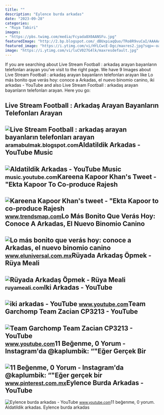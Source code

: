 ```yaml
---
title: ""
description: "Eylence burda arkadas"
date: "2023-09-28"
categories:
- "Ruya Tabiri"
images:
- "https://pbs.twimg.com/media/Fcyada8X0AANSFu.jpg"
featuredImage: "http://2.bp.blogspot.com/_dBUxpiaqQuo/TRo8R9vuCaI/AAAAAAAAAPI/iF7iIPbcz-g/s1600/arkadas_arayan_bayanlarin_telefonlari.jpg"
featured_image: "https://i.ytimg.com/vi/HYLCwcE-Dgc/maxres2.jpg?sqp=-oaymwEoCIAKENAF8quKqQMcGADwAQH4AYwCgALgA4oCDAgAEAEYRSBHKGUwDw==&amp;rs=AOn4CLC_ulBvmvqa2cf2uT56Qfk3FCYaDA"
image: "https://i.ytimg.com/vi/luCV027G4lk/maxresdefault.jpg"
---
```


If you are searching about Live Stream Football : arkadaş arayan bayanların telefonları arayan you've visit to the right page. We have 9 Images about Live Stream Football : arkadaş arayan bayanların telefonları arayan like Lo más bonito que verás hoy: conoce a Arkadas, el nuevo binomio canino, iki arkadas - YouTube and also Live Stream Football : arkadaş arayan bayanların telefonları arayan. Here you go:

Live Stream Football : Arkadaş Arayan Bayanların Telefonları Arayan
-------------------------------------------------------------------

 ![Live Stream Football : arkadaş arayan bayanların telefonları arayan](http://2.bp.blogspot.com/_dBUxpiaqQuo/TRo8R9vuCaI/AAAAAAAAAPI/iF7iIPbcz-g/s1600/arkadas_arayan_bayanlarin_telefonlari.jpg) <small>aramabulmak.blogspot.com</small>Aldatildik Arkadas - YouTube Music
----------------------------------

 ![Aldatildik Arkadas - YouTube Music](https://i.ytimg.com/vi/Jmts_ifE6g8/maxresdefault.jpg) <small>music.youtube.com</small>Kareena Kapoor Khan's Tweet - "Ekta Kapoor To Co-produce Rajesh
---------------------------------------------------------------

 ![Kareena Kapoor Khan's tweet - "Ekta Kapoor to co-produce Rajesh](https://pbs.twimg.com/media/Fcyada8X0AANSFu.jpg) <small>www.trendsmap.com</small>Lo Más Bonito Que Verás Hoy: Conoce A Arkadas, El Nuevo Binomio Canino
----------------------------------------------------------------------

 ![Lo más bonito que verás hoy: conoce a Arkadas, el nuevo binomio canino](https://www.eluniversal.com.mx/resizer/22yd-ZK8KOQQOF9PcQi2NX7OW7k=/822x506/cloudfront-us-east-1.images.arcpublishing.com/eluniversal/X2SER44G3BGT5K4QG7CZ3IV65Q.jpg) <small>www.eluniversal.com.mx</small>Rüyada Arkadaş Öpmek - Rüya Meali
---------------------------------

 ![Rüyada Arkadaş Öpmek - Rüya Meali](http://ruyameali.com/wp-content/uploads/2019/03/eski-arkadas-opmek.jpg) <small>ruyameali.com</small>Iki Arkadas - YouTube
---------------------

 ![iki arkadas - YouTube](https://i.ytimg.com/vi/FZgtA-fs6-g/maxresdefault.jpg) <small>www.youtube.com</small>Team Garchomp Team Zacian CP3213 - YouTube
------------------------------------------

 ![Team Garchomp Team Zacian CP3213 - YouTube](https://i.ytimg.com/vi/HYLCwcE-Dgc/maxres2.jpg?sqp=-oaymwEoCIAKENAF8quKqQMcGADwAQH4AYwCgALgA4oCDAgAEAEYRSBHKGUwDw==&rs=AOn4CLC_ulBvmvqa2cf2uT56Qfk3FCYaDA) <small>www.youtube.com</small>11 Beğenme, 0 Yorum - Instagram'da @kaplumbik: “"Eğer Gerçek Bir
----------------------------------------------------------------

 ![11 Beğenme, 0 Yorum - Instagram'da @kaplumbik: “"Eğer gerçek bir](https://i.pinimg.com/originals/b2/a0/ff/b2a0ffb277e11252719f3f347b5a7751.jpg) <small>www.pinterest.com.mx</small>Eylence Burda Arkadas - YouTube
-------------------------------

 ![Eylence burda arkadas - YouTube](https://i.ytimg.com/vi/luCV027G4lk/maxresdefault.jpg) <small>www.youtube.com</small>11 beğenme, 0 yorum. Aldatildik arkadas. Eylence burda arkadas
